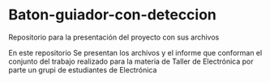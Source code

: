 # Baton-guiador-con-deteccion
Repositorio para la presentación del proyecto con sus archivos

En este repositorio Se presentan los archivos y el informe que conforman
el conjunto del trabajo realizado para la materia de Taller de Electrónica
por parte un grupi de estudiantes de Electrónica